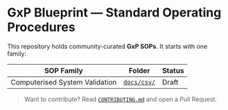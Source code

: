 # GxP Blueprint — Standard Operating Procedures

This repository holds community-curated **GxP SOPs**.
It starts with one family:

| SOP Family | Folder | Status |
|------------|--------|--------|
| Computerised System Validation | [`docs/csv/`](docs/csv/) | Draft |

> Want to contribute?  Read [`CONTRIBUTING.md`](CONTRIBUTING.md) and open a Pull Request.
